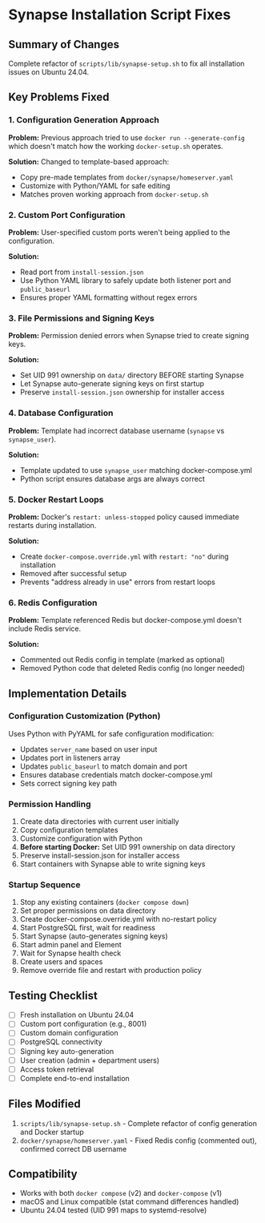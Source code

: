 # Synapse Installation Script Fixes

## Summary of Changes

Complete refactor of `scripts/lib/synapse-setup.sh` to fix all installation issues on Ubuntu 24.04.

## Key Problems Fixed

### 1. **Configuration Generation Approach**
**Problem:** Previous approach tried to use `docker run --generate-config` which doesn't match how the working `docker-setup.sh` operates.

**Solution:** Changed to template-based approach:
- Copy pre-made templates from `docker/synapse/homeserver.yaml`
- Customize with Python/YAML for safe editing
- Matches proven working approach from `docker-setup.sh`

### 2. **Custom Port Configuration**
**Problem:** User-specified custom ports weren't being applied to the configuration.

**Solution:** 
- Read port from `install-session.json`
- Use Python YAML library to safely update both listener port and `public_baseurl`
- Ensures proper YAML formatting without regex errors

### 3. **File Permissions and Signing Keys**
**Problem:** Permission denied errors when Synapse tried to create signing keys.

**Solution:**
- Set UID 991 ownership on `data/` directory BEFORE starting Synapse
- Let Synapse auto-generate signing keys on first startup
- Preserve `install-session.json` ownership for installer access

### 4. **Database Configuration**
**Problem:** Template had incorrect database username (`synapse` vs `synapse_user`).

**Solution:**
- Template updated to use `synapse_user` matching docker-compose.yml
- Python script ensures database args are always correct

### 5. **Docker Restart Loops**
**Problem:** Docker's `restart: unless-stopped` policy caused immediate restarts during installation.

**Solution:**
- Create `docker-compose.override.yml` with `restart: "no"` during installation
- Removed after successful setup
- Prevents "address already in use" errors from restart loops

### 6. **Redis Configuration**
**Problem:** Template referenced Redis but docker-compose.yml doesn't include Redis service.

**Solution:**
- Commented out Redis config in template (marked as optional)
- Removed Python code that deleted Redis config (no longer needed)

## Implementation Details

### Configuration Customization (Python)
Uses Python with PyYAML for safe configuration modification:
- Updates `server_name` based on user input
- Updates port in listeners array
- Updates `public_baseurl` to match domain and port
- Ensures database credentials match docker-compose.yml
- Sets correct signing key path

### Permission Handling
1. Create data directories with current user initially
2. Copy configuration templates
3. Customize configuration with Python
4. **Before starting Docker:** Set UID 991 ownership on data directory
5. Preserve install-session.json for installer access
6. Start containers with Synapse able to write signing keys

### Startup Sequence
1. Stop any existing containers (`docker compose down`)
2. Set proper permissions on data directory
3. Create docker-compose.override.yml with no-restart policy
4. Start PostgreSQL first, wait for readiness
5. Start Synapse (auto-generates signing keys)
6. Start admin panel and Element
7. Wait for Synapse health check
8. Create users and spaces
9. Remove override file and restart with production policy

## Testing Checklist

- [ ] Fresh installation on Ubuntu 24.04
- [ ] Custom port configuration (e.g., 8001)
- [ ] Custom domain configuration
- [ ] PostgreSQL connectivity
- [ ] Signing key auto-generation
- [ ] User creation (admin + department users)
- [ ] Access token retrieval
- [ ] Complete end-to-end installation

## Files Modified

1. `scripts/lib/synapse-setup.sh` - Complete refactor of config generation and Docker startup
2. `docker/synapse/homeserver.yaml` - Fixed Redis config (commented out), confirmed correct DB username

## Compatibility

- Works with both `docker compose` (v2) and `docker-compose` (v1)
- macOS and Linux compatible (stat command differences handled)
- Ubuntu 24.04 tested (UID 991 maps to systemd-resolve)
